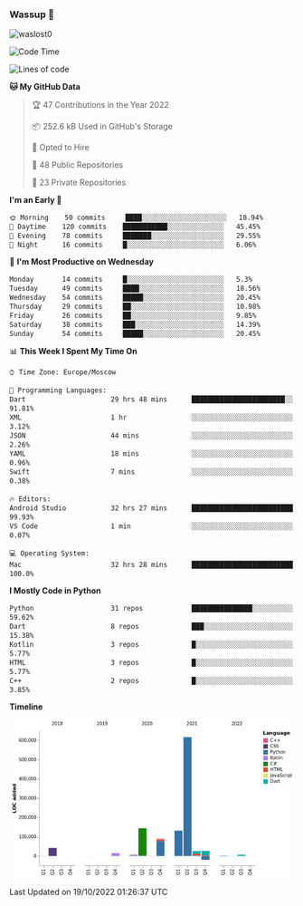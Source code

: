 ### Wassup 👋

<p align="left"> <img src="https://komarev.com/ghpvc/?username=waslost0" alt="waslost0" /></p>

<!--START_SECTION:waka-->
![Code Time](http://img.shields.io/badge/Code%20Time-1%2C645%20hrs%2056%20mins-blue)

![Lines of code](https://img.shields.io/badge/From%20Hello%20World%20I%27ve%20Written-1%20Million%20lines%20of%20code-blue)

**🐱 My GitHub Data** 

> 🏆 47 Contributions in the Year 2022
 > 
> 📦 252.6 kB Used in GitHub's Storage 
 > 
> 💼 Opted to Hire
 > 
> 📜 48 Public Repositories 
 > 
> 🔑 23 Private Repositories  
 > 
**I'm an Early 🐤** 

```text
🌞 Morning    50 commits     ████░░░░░░░░░░░░░░░░░░░░░   18.94% 
🌆 Daytime    120 commits    ███████████░░░░░░░░░░░░░░   45.45% 
🌃 Evening    78 commits     ███████░░░░░░░░░░░░░░░░░░   29.55% 
🌙 Night      16 commits     █░░░░░░░░░░░░░░░░░░░░░░░░   6.06%

```
📅 **I'm Most Productive on Wednesday** 

```text
Monday       14 commits     █░░░░░░░░░░░░░░░░░░░░░░░░   5.3% 
Tuesday      49 commits     ████░░░░░░░░░░░░░░░░░░░░░   18.56% 
Wednesday    54 commits     █████░░░░░░░░░░░░░░░░░░░░   20.45% 
Thursday     29 commits     ██░░░░░░░░░░░░░░░░░░░░░░░   10.98% 
Friday       26 commits     ██░░░░░░░░░░░░░░░░░░░░░░░   9.85% 
Saturday     38 commits     ███░░░░░░░░░░░░░░░░░░░░░░   14.39% 
Sunday       54 commits     █████░░░░░░░░░░░░░░░░░░░░   20.45%

```


📊 **This Week I Spent My Time On** 

```text
⌚︎ Time Zone: Europe/Moscow

💬 Programming Languages: 
Dart                     29 hrs 48 mins      ███████████████████████░░   91.81% 
XML                      1 hr                ░░░░░░░░░░░░░░░░░░░░░░░░░   3.12% 
JSON                     44 mins             ░░░░░░░░░░░░░░░░░░░░░░░░░   2.26% 
YAML                     18 mins             ░░░░░░░░░░░░░░░░░░░░░░░░░   0.96% 
Swift                    7 mins              ░░░░░░░░░░░░░░░░░░░░░░░░░   0.38%

🔥 Editors: 
Android Studio           32 hrs 27 mins      █████████████████████████   99.93% 
VS Code                  1 min               ░░░░░░░░░░░░░░░░░░░░░░░░░   0.07%

💻 Operating System: 
Mac                      32 hrs 28 mins      █████████████████████████   100.0%

```

**I Mostly Code in Python** 

```text
Python                   31 repos            ███████████████░░░░░░░░░░   59.62% 
Dart                     8 repos             ███░░░░░░░░░░░░░░░░░░░░░░   15.38% 
Kotlin                   3 repos             █░░░░░░░░░░░░░░░░░░░░░░░░   5.77% 
HTML                     3 repos             █░░░░░░░░░░░░░░░░░░░░░░░░   5.77% 
C++                      2 repos             █░░░░░░░░░░░░░░░░░░░░░░░░   3.85%

```


**Timeline**

![Chart not found](https://raw.githubusercontent.com/waslost0/waslost0/master/charts/bar_graph.png) 


 Last Updated on 19/10/2022 01:26:37 UTC
<!--END_SECTION:waka-->

